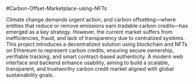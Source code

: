 #Carbon-Offset-Marketplace-using-NFTs

Climate change demands urgent action, and carbon offsetting—where entities that reduce or remove emissions earn tradable carbon credits—has emerged as a key strategy. However, the current market suffers from inefficiencies, fraud, and lack of transparency due to centralized systems. This project introduces a decentralized solution using blockchain and NFTs on Ethereum to represent carbon credits, ensuring secure ownership, verifiable tracking, and smart contract-based authenticity. A modern web interface and backend enhance usability, aiming to build a scalable, transparent, and trustworthy carbon credit market aligned with global sustainability goals.
